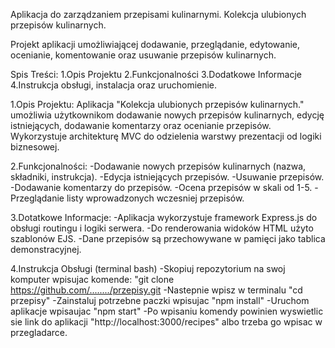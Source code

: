 Aplikacja do zarządzaniem przepisami kulinarnymi.
Kolekcja ulubionych przepisów kulinarnych.

Projekt aplikacji umożliwiającej dodawanie, przeglądanie, edytowanie, ocenianie, komentowanie oraz usuwanie przepisów kulinarnych.

Spis Treści:
1.Opis Projektu
2.Funkcjonalności
3.Dodatkowe Informacje
4.Instrukcja obsługi, instalacja oraz uruchomienie.

1.Opis Projektu:
Aplikacja "Kolekcja ulubionych przepisów kulinarnych." umożliwia użytkownikom dodawanie nowych przepisów kulinarnych, edycję istniejących, dodawanie komentarzy oraz ocenianie przepisów. Wykorzystuje architekturę MVC do odzielenia warstwy prezentacji od logiki biznesowej.

2.Funkcjonalności:
-Dodawanie nowych przepisów kulinarnych (nazwa, składniki, instrukcja).
-Edycja istniejących przepisów.
-Usuwanie przepisów.
-Dodawanie komentarzy do przepisów.
-Ocena przepisów w skali od 1-5.
-Przeglądanie listy wprowadzonych wczesniej przepisów.

3.Dotatkowe Informacje:
-Aplikacja wykorzystuje framework Express.js do obsługi routingu i logiki serwera.
-Do renderowania widoków HTML użyto szablonów EJS.
-Dane przepisów są przechowywane w pamięci jako tablica demonstracyjnej.

4.Instrukcja Obsługi (terminal bash)
-Skopiuj repozytorium na swoj komputer wpisujac komende: "git clone https://github.com/......../przepisy.git
-Nastepnie wpisz w terminalu "cd przepisy"
-Zainstaluj potrzebne paczki wpisujac "npm install"
-Uruchom aplikacje wpisaujac "npm start"
-Po wpisaniu komendy powinien wyswietlic sie link do aplikacji "http://localhost:3000/recipes" albo trzeba go wpisac w przegladarce.